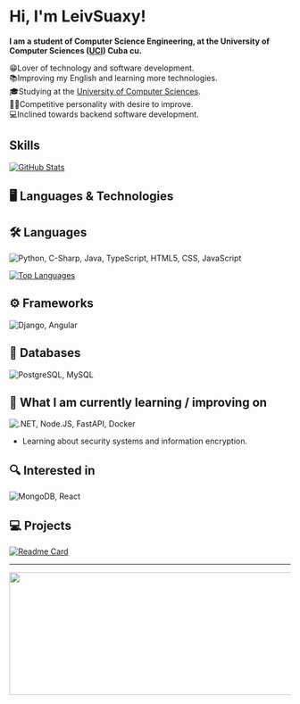 # Hi, I'm LeivSuaxy!

<b>I am a student of Computer Science Engineering, at the University of Computer Sciences
(<a href="https://www.uci.cu/">UCI</a>) Cuba cu.<br></b>

😁Lover of technology and software development.<br> 
📚Improving my English and learning more technologies.<br>
🎓Studying at the <a href="https://www.uci.cu/">University of Computer Sciences</a>.<br>
💪🏼Competitive personality with desire to improve.<br>
💻Inclined towards backend software development.<br>

## Skills

[![GitHub Stats](https://github-readme-stats.vercel.app/api?username=LeivSuaxy&show_icons=true&theme=vision-friendly-dark)](https://github.com/LeivSuaxy)

## 🖥 Languages & Technologies
## 🛠 Languages
![Python, C-Sharp, Java, TypeScript, HTML5, CSS, JavaScript](https://skillicons.dev/icons?i=python,cs,java,ts,html,css,js&perline=3)

[![Top Languages](https://github-readme-stats.vercel.app/api/top-langs/?username=LeivSuaxy&layout=compact&theme=vision-friendly-dark)](https://github.com/LeivSuaxy)

## ⚙ Frameworks
![Django, Angular](https://skillicons.dev/icons?i=django,angular)<br/>

## 💾 Databases
![PostgreSQL, MySQL](https://skillicons.dev/icons?i=postgresql,mysql)

## 📖 What I am currently learning / improving on

![.NET, Node.JS, FastAPI, Docker](https://skillicons.dev/icons?i=dotnet,nodejs,fastapi,docker&perline=3)

* Learning about security systems and information encryption.

## 🔍 Interested in

![MongoDB, React](https://skillicons.dev/icons?i=mongodb,react&perline=3)

## 💻 Projects
[![Readme Card](https://github-readme-stats.vercel.app/api/pin/?username=LeivSuaxy&repo=Gestion-de-inventario-para-tienda-minorista&theme=vision-friendly-dark)](https://github.com/LeivSuaxy/Gestion-de-inventario-para-tienda-minorista)

<hr/>

<p align="center">
  <img width="800" height="220" src="https://streak-stats.demolab.com?user=LeivSuaxy&theme=highcontrast&hide_border=true&border_radius=5&card_width=800">
</p>
